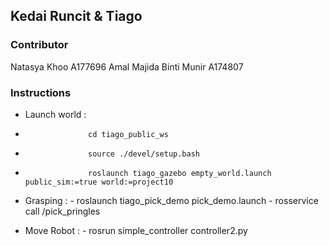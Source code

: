 ## Kedai Runcit & Tiago

### Contributor 
Natasya Khoo A177696
Amal Majida Binti Munir A174807

### Instructions 
- Launch world : 
-                   cd tiago_public_ws
-                   source ./devel/setup.bash
-                   roslaunch tiago_gazebo empty_world.launch public_sim:=true world:=project10
                 
- Grasping :     - roslaunch tiago_pick_demo pick_demo.launch
                 - rosservice call /pick_pringles
                 
- Move Robot :   - rosrun simple_controller controller2.py
